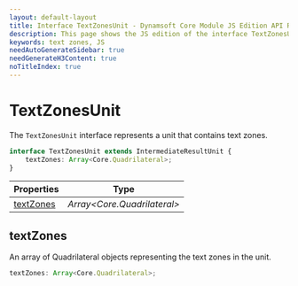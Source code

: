 ```yaml
---
layout: default-layout
title: Interface TextZonesUnit - Dynamsoft Core Module JS Edition API Reference
description: This page shows the JS edition of the interface TextZonesUnit in Dynamsoft Core Module.
keywords: text zones, JS
needAutoGenerateSidebar: true
needGenerateH3Content: true
noTitleIndex: true
---
```


# TextZonesUnit

The `TextZonesUnit` interface represents a unit that contains text zones.

```typescript
interface TextZonesUnit extends IntermediateResultUnit {
    textZones: Array<Core.Quadrilateral>;
}
```

| Properties               | Type |
|----------------------|-------------|
| [textZones](#textzones) | *Array\<Core.Quadrilateral>* |

## textZones

An array of Quadrilateral objects representing the text zones in the unit.

```typescript
textZones: Array<Core.Quadrilateral>;
```
